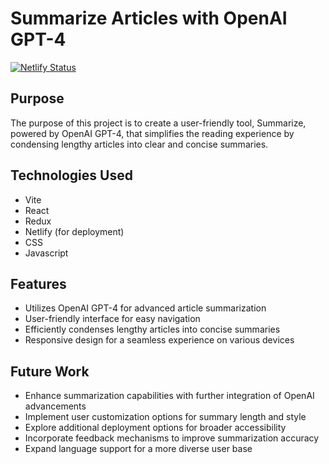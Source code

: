 # Summarize Articles with OpenAI GPT-4

[![Netlify Status](https://api.netlify.com/api/v1/badges/5f7a37ff-52c9-4c4d-a620-3b61fcbbff49/deploy-status)](https://app.netlify.com/sites/quad-ai-summarizer/deploys)

## Purpose

The purpose of this project is to create a user-friendly tool, Summarize, powered by OpenAI GPT-4, that simplifies the reading experience by condensing lengthy articles into clear and concise summaries.

## Technologies Used

- Vite
- React
- Redux
- Netlify (for deployment)
- CSS
- Javascript

## Features

- Utilizes OpenAI GPT-4 for advanced article summarization
- User-friendly interface for easy navigation
- Efficiently condenses lengthy articles into concise summaries
- Responsive design for a seamless experience on various devices

## Future Work

- Enhance summarization capabilities with further integration of OpenAI advancements
- Implement user customization options for summary length and style
- Explore additional deployment options for broader accessibility
- Incorporate feedback mechanisms to improve summarization accuracy
- Expand language support for a more diverse user base
